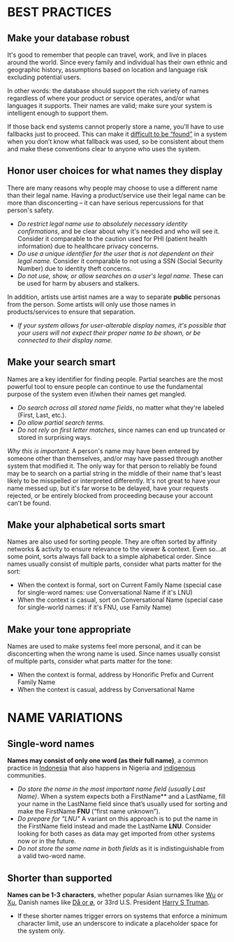 # BEST PRACTICES

## Make your database robust

It's good to remember that people can travel, work, and live in places around the world. Since every family and individual has their own ethnic and geographic history, assumptions based on location and language risk excluding potential users.

In other words: the database should support the rich variety of names regardless of where your product or service operates, and/or what languages it supports. Their names are valid; make sure your system is intelligent enough to support them.

If those back end systems cannot properly store a name, you'll have to use fallbacks just to proceed. This can make it [difficult to be “found”](https://twitter.com/math3mag1c1an/status/1301224194844360705?s=21) in a system when you don’t know what fallback was used, so be consistent about them and make these conventions clear to anyone who uses the system.

## Honor user choices for what names they display

There are many reasons why people may choose to use a different name than their legal name. Having a product/service use their legal name can be more than disconcerting – it can have serious repercussions for that person's safety. 

- *Do restrict legal name use to absolutely necessary identity confirmations*, and be clear about why it's needed and who will see it. Consider it comparable to the caution used for PHI (patient health information) due to healthcare privacy concerns.
- *Do use a unique identifier for the user that is not dependent on their legal name.* Consider it comparable to not using a SSN (Social Security Number) due to identity theft concerns.  
- *Do not use, show, or allow searches on a user's legal name.* These can be used for harm by abusers and stalkers.

In addition, artists use artist names are a way to separate **public** personas from the person. Some artists will only use those names in products/services to ensure that separation.

- *If your system allows for user-alterable display names, it's possible that your users will not expect their proper name to be shown, or be connected to their display name.*


## Make your search smart

Names are a key identifier for finding people. Partial searches are the most powerful tool to ensure people can continue to use the fundamental purpose of the system even if/when their names get mangled. 

- *Do search across all stored name fields*, no matter what they're labeled (First, Last, etc.).
- *Do allow partial search terms.*
- *Do not rely on first letter matches*, since names can end up truncated or stored in surprising ways.  

*Why this is important*: A person's name may have been entered by someone other than themselves, and/or may have passed through another system that modified it. The only way for that person to reliably be found may be to search on a partial string in the middle of their name that's least likely to be misspelled or interpreted differently. It's not great to have your name messed up, but it's far worse to be delayed, have your requests rejected, or be entirely blocked from proceeding because your account can't be found.


## Make your alphabetical sorts smart

Names are also used for sorting people. They are often sorted by affinity networks & activity to ensure relevance to the viewer & context. Even so...at some point, sorts always fall back to a simple alphabetical order. Since names usually consist of multiple parts, consider what parts matter for the sort:

- When the context is formal, sort on Current Family Name (special case for single-word names: use Conversational Name if it's LNU)
- When the context is casual, sort on Conversational Name (special case for single-world names: if it's FNU, use Family Name)


## Make your tone appropriate

Names are used to make systems feel more personal, and it can be disconcerting when the wrong name is used. Since names usually consist of multiple parts, consider what parts matter for the tone:

- When the context is formal, address by Honorific Prefix and Current Family Name
- When the context is casual, address by Conversational Name


# NAME VARIATIONS

## Single-word names

**Names may consist of only one word (as their full name)**, a common practice in [Indonesia](https://twitter.com/perangkaiaksara/status/1300941766074327045?s=20) that also happens in Nigeria and [indigenous](https://twitter.com/DobroMichael/status/1301185855369998338?s=20) communities.

- *Do store the name in the most important name field (usually Last Name)*. When a system expects both a FirstName** and a LastName, fill your name in the LastName field since that’s usually used for sorting and make the FirstName **FNU** (“first name unknown”).
- *Do prepare for "LNU"* A variant on this approach is to put the name in the FirstName field instead and made the LastName **LNU**. Consider looking for both cases as data may get imported from other systems now or in the future.
- *Do not store the same name in both fields* as it is indistinguishable from a valid two-word name.

## Shorter than supported

**Names can be 1-3 characters**, whether popular Asian surnames like [Wu](https://twitter.com/shirleyywu/status/1300628412466298881?s=20) or [Xu](https://twitter.com/sinxccc/status/1300840632081149954?s=20), Danish names like [Då or ø](https://twitter.com/danishmunk/status/1301128159044272129?s=20), or 33rd U.S. President [Harry S Truman](https://www.nps.gov/hstr/faqs.htm). 

- If these shorter names trigger errors on systems that enforce a minimum character limit, use an underscore to indicate a placeholder space for the system only.